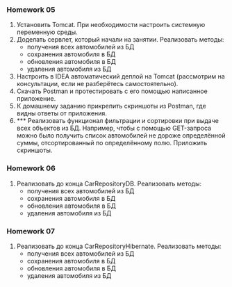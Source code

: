 ### Homework 05 ###
1. Установить Tomcat. При необходимости настроить системную переменную среды.
1. Доделать сервлет, который начали на занятии. Реализовать методы:
   * получения всех автомобилей из БД
   * сохранения автомобиля в БД
   * обновления автомобиля в БД
   * удаления автомобиля из БД
1. Настроить в IDEA автоматический деплой на Tomcat (рассмотрим на консультации, если не разберётесь самостоятельно).
1. Скачать Postman и протестировать с его помощью написанное приложение.
1. К домашнему заданию прикрепить скриншоты из Postman, где видны ответы от приложения.
1. *** Реализовать функционал фильтрации и сортировки при выдаче всех объектов из БД. Например, чтобы с помощью GET-запроса можно было получить список автомобилей не дороже определённой суммы, отсортированный по определённому полю. Приложить скриншоты.

### Homework 06 ###
1. Реализовать до конца CarRepositoryDB. Реализовать методы:
   * получения всех автомобилей из БД
   * сохранения автомобиля в БД
   * обновления автомобиля в БД
   * удаления автомобиля из БД

### Homework 07 ###
1. Реализовать до конца CarRepositoryHibernate. Реализовать методы:
   * получения всех автомобилей из БД
   * сохранения автомобиля в БД
   * обновления автомобиля в БД
   * удаления автомобиля из БД